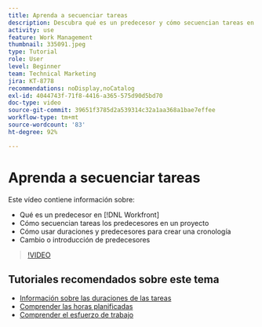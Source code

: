```yaml
---
title: Aprenda a secuenciar tareas
description: Descubra qué es un predecesor y cómo secuencian tareas en un proyecto. A continuación, aprenda a utilizar duraciones y predecesores para crear una cronología.
activity: use
feature: Work Management
thumbnail: 335091.jpeg
type: Tutorial
role: User
level: Beginner
team: Technical Marketing
jira: KT-8778
recommendations: noDisplay,noCatalog
exl-id: 4044743f-71f8-4416-a365-575d90d5bd70
doc-type: video
source-git-commit: 39651f3785d2a539314c32a1aa368a1bae7effee
workflow-type: tm+mt
source-wordcount: '83'
ht-degree: 92%

---
```


# Aprenda a secuenciar tareas

Este vídeo contiene información sobre:

* Qué es un predecesor en [!DNL  Workfront]
* Cómo secuencian tareas los predecesores en un proyecto
* Cómo usar duraciones y predecesores para crear una cronología
* Cambio o introducción de predecesores

>[!VIDEO](https://video.tv.adobe.com/v/335091/?quality=12&learn=on)

<!---
Learn more urls
There's a lot more you can learn about predecessors, such as dependency type and lag. [!DNL Workfront] recommends getting the basics down first, then pulling those other features into your project planning. If you're curious, here are some articles about additional functionality.
Overview of task predecessors
Create predecessor relationships by chaining tasks
Creating a predecessor relationship on the task list
Overview of lag types
Overview of task dependency types
--->

## Tutoriales recomendados sobre este tema

* [Información sobre las duraciones de las tareas](https://experienceleague.adobe.com/en/docs/workfront-learn/tutorials-workfront/manage-work/tasks/understand-task-durations)
* [Comprender las horas planificadas](https://experienceleague.adobe.com/en/docs/workfront-learn/tutorials-workfront/manage-work/tasks/understand-planned-hours)
* [Comprender el esfuerzo de trabajo](https://experienceleague.adobe.com/en/docs/workfront-learn/tutorials-workfront/manage-work/tasks/understand-work-effort)

